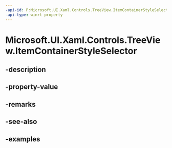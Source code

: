 ```yaml
---
-api-id: P:Microsoft.UI.Xaml.Controls.TreeView.ItemContainerStyleSelector
-api-type: winrt property
---
```


<!-- Property syntax.
public StyleSelector ItemContainerStyleSelector { get;  set; }
-->

# Microsoft.UI.Xaml.Controls.TreeView.ItemContainerStyleSelector

## -description

## -property-value

## -remarks

## -see-also

## -examples

